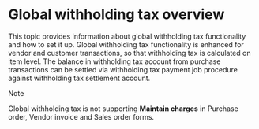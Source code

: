 

# Global withholding tax overview

This topic provides information about global withholding tax functionality and how to set it up. Global withholding tax functionality is enhanced for vendor and customer transactions, so that withholding tax is calculated on item level. The balance in withholding tax account from purchase transactions can be settled via withholding tax payment job procedure against withholding tax settlement account.

> [!Note]
>
> Global withholding tax is not supporting **Maintain charges** in Purchase order, Vendor invoice and Sales order forms.
